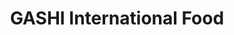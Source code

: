 ---
title: "GASHI International Food"
url: /conthey/gashi-international-food/
shop: Einkaufszentrum
---